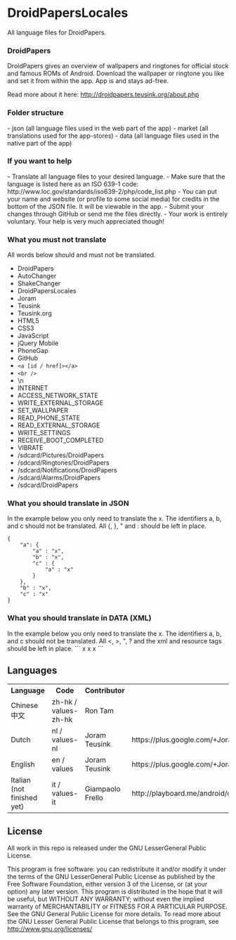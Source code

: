 DroidPapersLocales
==================

All language files for DroidPapers.

<h3>DroidPapers</h3>

DroidPapers gives an overview of wallpapers and ringtones for official stock and famous ROMs of Android. Download the wallpaper or ringtone you like and set it from within the app. App is and stays ad-free.

Read more about it here: http://droidpapers.teusink.org/about.php

<h3>Folder structure</h3>
- json (all language files used in the web part of the app)
- market (all translations used for the app-stores)
- data (all language files used in the native part of the app)

<h3>If you want to help</h3>
- Translate all language files to your desired language.
- Make sure that the language is listed here as an ISO 639-1 code: http://www.loc.gov/standards/iso639-2/php/code_list.php
- You can put your name and website (or profile to some social media) for credits in the bottom of the JSON file. It will be viewable in the app.
- Submit your changes through GitHub or send me the files directly.
- Your work is entirely voluntary. Your help is very much appreciated though!

<h3>What you must not translate</h3>
All words below should and must not be translated.

- DroidPapers
- AutoChanger
- ShakeChanger
- DroidPapersLocales
- Joram
- Teusink
- Teusink.org
- HTML5
- CSS3
- JavaScript
- jQuery Mobile
- PhoneGap
- GitHub
- ```<a [id / href]></a>```
- ```<br />```
- \n
- INTERNET
- ACCESS_NETWORK_STATE
- WRITE_EXTERNAL_STORAGE
- SET_WALLPAPER
- READ_PHONE_STATE
- READ_EXTERNAL_STORAGE
- WRITE_SETTINGS
- RECEIVE_BOOT_COMPLETED
- VIBRATE
- /sdcard/Pictures/DroidPapers
- /sdcard/Ringtones/DroidPapers
- /sdcard/Notifications/DroidPapers
- /sdcard/Alarms/DroidPapers
- /sdcard/DroidPapers

<h3>What you should translate in JSON</h3>
In the example below you only need to translate the x. The identifiers a, b, and c should not be translated. All {, }, " and : should be left in place.

```
{
	"a": {
		"a" : "x",
		"b" : "x",
		"c" : {
			"a" : "x"
		}
	},
	"b" : "x",
	"c" : "x"
}
```

<h3>What you should translate in DATA (XML)</h3>
In the example below you only need to translate the x. The identifiers a, b, and c should not be translated. All <, >, ", ? and the xml and resource tags should be left in place.
```
<?xml version="1.0" encoding="utf-8"?>
<resources>
    <string name="a">x</string>
	<string name="b">x</string>
	<string name="c">x</string>
</resources>
```

<h2>Languages</h2>

<table>
<tr>
	<th>Language</th>
	<th>Code</th>
	<th>Contributor</th>
	<th>Link</th>
<tr>
<tr>
	<td>Chinese 中文</td>
	<td>zh-hk / values-zh-hk</td>
	<td>Ron Tam</td>
	<td></td>
</tr>
<tr>
	<td>Dutch</td>
	<td>nl / values-nl</td>
	<td>Joram Teusink</td>
	<td>https://plus.google.com/+JoramTeusink/</td>
</tr>
<tr>
	<td>English</td>
	<td>en / values</td>
	<td>Joram Teusink</td>
	<td>https://plus.google.com/+JoramTeusink/</td>
</tr>
<tr>
	<td>Italian (not finished yet)</td>
	<td>it / values-it</td>
	<td>Giampaolo Frello</td>
	<td>http://playboard.me/android/channels/5252aa084dc45462285ad955</td>
</tr>
</table>

<h2>License</h2>

All work in this repo is released under the GNU LesserGeneral Public License.

This program is free software: you can redistribute it and/or modify it under the terms of the GNU LesserGeneral Public License as published by the Free Software Foundation, either version 3 of the License, or (at your option) any later version. This program is distributed in the hope that it will be useful, but WITHOUT ANY WARRANTY; without even the implied warranty of MERCHANTABILITY or FITNESS FOR A PARTICULAR PURPOSE.  See the GNU General Public License for more details. To read more about the GNU Lesser General Public License that belongs to this program, see http://www.gnu.org/licenses/